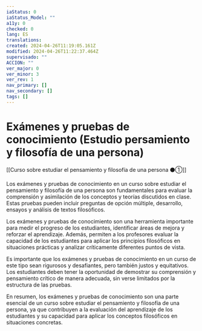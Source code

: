 ```yaml
---
iaStatus: 0
iaStatus_Model: ""
a11y: 0
checked: 0
lang: ES
translations: 
created: 2024-04-26T11:19:05.161Z
modified: 2024-04-26T11:22:37.464Z
supervisado: ""
ACCION: ""
ver_major: 0
ver_minor: 3
ver_rev: 1
nav_primary: []
nav_secondary: []
tags: []
---
```

# Exámenes y pruebas de conocimiento (Estudio persamiento y filosofía de una persona)

[[Curso sobre estudiar el pensamiento y filosofía de una persona ⚫①]]

Los exámenes y pruebas de conocimiento en un curso sobre estudiar el pensamiento y filosofía de una persona son fundamentales para evaluar la comprensión y asimilación de los conceptos y teorías discutidos en clase. Estas pruebas pueden incluir preguntas de opción múltiple, desarrollo, ensayos y análisis de textos filosóficos.

Los exámenes y pruebas de conocimiento son una herramienta importante para medir el progreso de los estudiantes, identificar áreas de mejora y reforzar el aprendizaje. Además, permiten a los profesores evaluar la capacidad de los estudiantes para aplicar los principios filosóficos en situaciones prácticas y analizar críticamente diferentes puntos de vista.

Es importante que los exámenes y pruebas de conocimiento en un curso de este tipo sean rigurosos y desafiantes, pero también justos y equitativos. Los estudiantes deben tener la oportunidad de demostrar su comprensión y pensamiento crítico de manera adecuada, sin verse limitados por la estructura de las pruebas.

En resumen, los exámenes y pruebas de conocimiento son una parte esencial de un curso sobre estudiar el pensamiento y filosofía de una persona, ya que contribuyen a la evaluación del aprendizaje de los estudiantes y su capacidad para aplicar los conceptos filosóficos en situaciones concretas.

